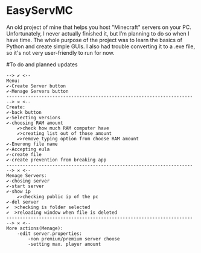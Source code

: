 # EasyServMC
An old project of mine that helps you host "Minecraft" servers on your PC. Unfortunately, I never actually finished it, but I’m planning to do so when I have time. The whole purpose of the project was to learn the basics of Python and create simple GUIs. I also had trouble converting it to a .exe file, so it's not very user-friendly to run for now.

#To do and planned updates
```
--> ✔ <--
Menu:
✔-Create Server button
✔-Menage Servers button
---------------------------------------------------------------------
--> ✕ <--
Create:
✔-back button
✔-Selecting versions
✔-choosing RAM amount
    ✔>check how much RAM computer have
    ✔>creating list out of those amount
    ✔>remove typing option from choose RAM amount
✔-Enerong file name
✔-Accepting eula
✔-create file
✔-create prevention from breaking app
---------------------------------------------------------------------
--> ✕ <--
Menage Servers:
✔-chosing server 
✔-start server
✔-show ip
    ✔>checking public ip of the pc
✔-del server
✔  >checking is folder selected
✔  >reloading window when file is deleted
---------------------------------------------------------------------
--> ✕ <--
More actions(Menage):
    -edit server.properties:
        -non premium/premium server choose
        -setting max. player amount
```
